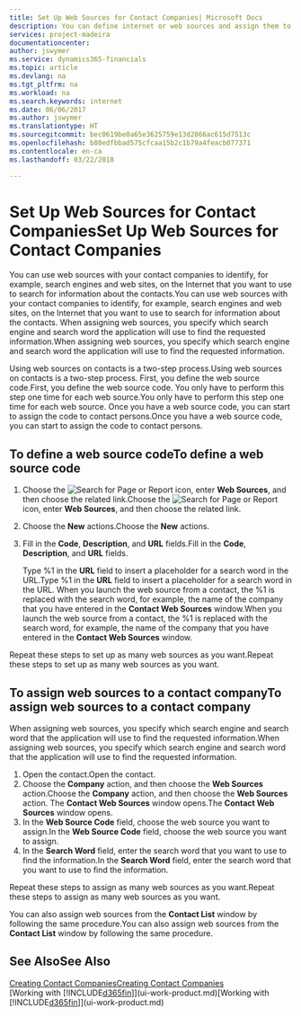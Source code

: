 ```yaml
---
title: Set Up Web Sources for Contact Companies| Microsoft Docs
description: You can define internet or web sources and assign them to a contact company to help identify how you want to search for information about your contacts.
services: project-madeira
documentationcenter: 
author: jswymer
ms.service: dynamics365-financials
ms.topic: article
ms.devlang: na
ms.tgt_pltfrm: na
ms.workload: na
ms.search.keywords: internet
ms.date: 06/06/2017
ms.author: jswymer
ms.translationtype: HT
ms.sourcegitcommit: bec0619be0a65e3625759e13d2866ac615d7513c
ms.openlocfilehash: b80edfbbad575cfcaa15b2c1b79a4feacb077371
ms.contentlocale: en-ca
ms.lasthandoff: 03/22/2018

---
```

# <a name="set-up-web-sources-for-contact-companies"></a><span data-ttu-id="7d90e-103">Set Up Web Sources for Contact Companies</span><span class="sxs-lookup"><span data-stu-id="7d90e-103">Set Up Web Sources for Contact Companies</span></span>
<span data-ttu-id="7d90e-104">You can use web sources with your contact companies to identify, for example, search engines and web sites, on the Internet that you want to use to search for information about the contacts.</span><span class="sxs-lookup"><span data-stu-id="7d90e-104">You can use web sources with your contact companies to identify, for example, search engines and web sites, on the Internet that you want to use to search for information about the contacts.</span></span> <span data-ttu-id="7d90e-105">When assigning web sources, you specify which search engine and search word the application will use to find the requested information.</span><span class="sxs-lookup"><span data-stu-id="7d90e-105">When assigning web sources, you specify which search engine and search word the application will use to find the requested information.</span></span>

<span data-ttu-id="7d90e-106">Using web sources on contacts is a two-step process.</span><span class="sxs-lookup"><span data-stu-id="7d90e-106">Using web sources on contacts is a two-step process.</span></span> <span data-ttu-id="7d90e-107">First, you define the web source code.</span><span class="sxs-lookup"><span data-stu-id="7d90e-107">First, you define the web source code.</span></span> <span data-ttu-id="7d90e-108">You only have to perform this step one time for each web source.</span><span class="sxs-lookup"><span data-stu-id="7d90e-108">You only have to perform this step one time for each web source.</span></span> <span data-ttu-id="7d90e-109">Once you have a web source code, you can start to assign the code to contact persons.</span><span class="sxs-lookup"><span data-stu-id="7d90e-109">Once you have a web source code, you can start to assign the code to contact persons.</span></span>

## <a name="to-define-a-web-source-code"></a><span data-ttu-id="7d90e-110">To define a web source code</span><span class="sxs-lookup"><span data-stu-id="7d90e-110">To define a web source code</span></span>
1. <span data-ttu-id="7d90e-111">Choose the ![Search for Page or Report](media/ui-search/search_small.png "Search for Page or Report icon") icon, enter **Web Sources**, and then choose the related link.</span><span class="sxs-lookup"><span data-stu-id="7d90e-111">Choose the ![Search for Page or Report](media/ui-search/search_small.png "Search for Page or Report icon") icon, enter **Web Sources**, and then choose the related link.</span></span>
2. <span data-ttu-id="7d90e-112">Choose the **New** actions.</span><span class="sxs-lookup"><span data-stu-id="7d90e-112">Choose the **New** actions.</span></span>
3. <span data-ttu-id="7d90e-113">Fill in the **Code**, **Description**, and **URL** fields.</span><span class="sxs-lookup"><span data-stu-id="7d90e-113">Fill in the **Code**, **Description**, and **URL** fields.</span></span>

    <span data-ttu-id="7d90e-114">Type %1 in the **URL** field to insert a placeholder for a search word in the URL.</span><span class="sxs-lookup"><span data-stu-id="7d90e-114">Type %1 in the **URL** field to insert a placeholder for a search word in the URL.</span></span> <span data-ttu-id="7d90e-115">When you launch the web source from a contact, the %1 is replaced with the search word, for example, the name of the company that you have entered in the **Contact Web Sources** window.</span><span class="sxs-lookup"><span data-stu-id="7d90e-115">When you launch the web source from a contact, the %1 is replaced with the search word, for example, the name of the company that you have entered in the **Contact Web Sources** window.</span></span>

<span data-ttu-id="7d90e-116">Repeat these steps to set up as many web sources as you want.</span><span class="sxs-lookup"><span data-stu-id="7d90e-116">Repeat these steps to set up as many web sources as you want.</span></span>

## <a name="to-assign-web-sources-to-a-contact-company"></a><span data-ttu-id="7d90e-117">To assign web sources to a contact company</span><span class="sxs-lookup"><span data-stu-id="7d90e-117">To assign web sources to a contact company</span></span>
<span data-ttu-id="7d90e-118">When assigning web sources, you specify which search engine and search word that the application will use to find the requested information.</span><span class="sxs-lookup"><span data-stu-id="7d90e-118">When assigning web sources, you specify which search engine and search word that the application will use to find the requested information.</span></span>

1. <span data-ttu-id="7d90e-119">Open the contact.</span><span class="sxs-lookup"><span data-stu-id="7d90e-119">Open the contact.</span></span>
2. <span data-ttu-id="7d90e-120">Choose the **Company** action, and then choose the **Web Sources** action.</span><span class="sxs-lookup"><span data-stu-id="7d90e-120">Choose the **Company** action, and then choose the **Web Sources** action.</span></span> <span data-ttu-id="7d90e-121">The **Contact Web Sources** window opens.</span><span class="sxs-lookup"><span data-stu-id="7d90e-121">The **Contact Web Sources** window opens.</span></span>
3. <span data-ttu-id="7d90e-122">In the **Web Source Code** field, choose the web source you want to assign.</span><span class="sxs-lookup"><span data-stu-id="7d90e-122">In the **Web Source Code** field, choose the web source you want to assign.</span></span>
4. <span data-ttu-id="7d90e-123">In the **Search Word** field, enter the search word that you want to use to find the information.</span><span class="sxs-lookup"><span data-stu-id="7d90e-123">In the **Search Word** field, enter the search word that you want to use to find the information.</span></span>

<span data-ttu-id="7d90e-124">Repeat these steps to assign as many web sources as you want.</span><span class="sxs-lookup"><span data-stu-id="7d90e-124">Repeat these steps to assign as many web sources as you want.</span></span>

<span data-ttu-id="7d90e-125">You can also assign web sources from the **Contact List** window by following the same procedure.</span><span class="sxs-lookup"><span data-stu-id="7d90e-125">You can also assign web sources from the **Contact List** window by following the same procedure.</span></span>

## <a name="see-also"></a><span data-ttu-id="7d90e-126">See Also</span><span class="sxs-lookup"><span data-stu-id="7d90e-126">See Also</span></span>
[<span data-ttu-id="7d90e-127">Creating Contact Companies</span><span class="sxs-lookup"><span data-stu-id="7d90e-127">Creating Contact Companies</span></span>](marketing-create-contact-companies.md)  
<span data-ttu-id="7d90e-128">[Working with [!INCLUDE[d365fin](includes/d365fin_md.md)]](ui-work-product.md)</span><span class="sxs-lookup"><span data-stu-id="7d90e-128">[Working with [!INCLUDE[d365fin](includes/d365fin_md.md)]](ui-work-product.md)</span></span>

